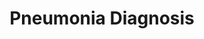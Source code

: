 ---
layout: page
title: Pneumonia Diagnosis
description: The model excels in analyzing X-ray images for pneumonia detection, playing a crucial role in guiding accurate diagnoses and treatment strategies for this respiratory condition.
img: assets/img/pneumonia.png
redirect: https://pneumonia-classification.streamlit.app/
importance: 2
category: work
---
